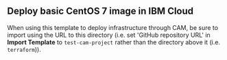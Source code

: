 ## Deploy basic CentOS 7 image in IBM Cloud

When using this template to deploy infrastructure through CAM, be sure to import using the URL to this directory (i.e. set 'GitHub repository URL' in **Import Template** to `test-cam-project` rather than the directory above it (i.e. `terraform`)). 
